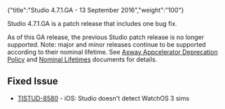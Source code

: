 {"title":"Studio 4.7.1.GA - 13 September 2016","weight":"100"}

Studio 4.7.1.GA is a patch release that includes one bug fix.

As of this GA release, the previous Studio patch release is no longer supported. Note: major and minor releases continue to be supported according to their nominal lifetime. See [Axway Appcelerator Deprecation Policy](/docs/appc/AMPLIFY_Appcelerator_Services_Overview/Axway_Appcelerator_Deprecation_Policy/) and [Nominal Lifetimes](/docs/appc/AMPLIFY_Appcelerator_Services_Overview/Axway_Appcelerator_Product_Lifecycle/#nominal-lifetimes) documents for details.

## Fixed Issue

* [TISTUD-8580](https://jira.appcelerator.org/browse/TISTUD-8580) - iOS: Studio doesn't detect WatchOS 3 sims
